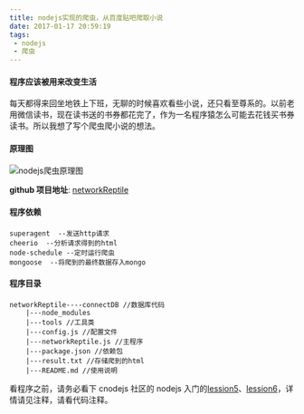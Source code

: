 ```yaml
---
title: nodejs实现的爬虫，从百度贴吧爬取小说
date: 2017-01-17 20:59:19
tags:
 - nodejs
 - 爬虫
---
```


#### 程序应该被用来改变生活

每天都得来回坐地铁上下班，无聊的时候喜欢看些小说，还只看至尊系的。以前老用微信读书，现在读书送的书券都花完了，作为一名程序猿怎么可能去花钱买书券读书。所以我想了写个爬虫爬小说的想法。

#### 原理图

![nodejs爬虫原理图](https://file.lantingshucheng.com/myblog/wlpc.png/default)

**github 项目地址**: [networkReptile](https://github.com/AndyliStudio/myApp/tree/master/nodeServer/server/networkReptile)

#### 程序依赖

```
superagent  --发送http请求
cheerio  --分析请求得到的html
node-schedule --定时运行爬虫
mongoose  --将爬到的最终数据存入mongo
```

#### 程序目录

```
networkReptile----connectDB //数据库代码
    |---node_modules
    |---tools //工具类
    |---config.js //配置文件
    |---networkReptile.js //主程序
    |---package.json //依赖包
    |---result.txt //存储爬到的html
    |---README.md //使用说明
```

看程序之前，请务必看下 cnodejs 社区的 nodejs 入门的[lession5](https://github.com/nqdeng/7-days-nodejs)、[lession6](https://github.com/nqdeng/7-days-nodejs)，详情请见注释，请看代码注释。
